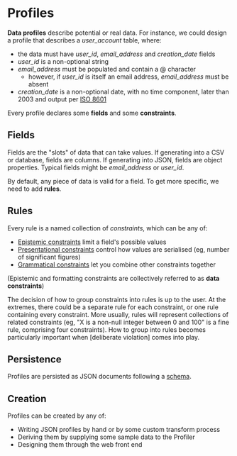 # Profiles

**Data profiles** describe potential or real data. For instance, we could design a profile that describes a _user_account_ table, where:

* the data must have _user_id_, _email_address_ and _creation_date_ fields
* _user_id_ is a non-optional string
* _email_address_ must be populated and contain a @ character
  * however, if _user_id_ is itself an email address, _email_address_ must be absent
* _creation_date_ is a non-optional date, with no time component, later than 2003 and output per [ISO 8601](https://en.wikipedia.org/wiki/ISO_8601)    

Every profile declares some **fields** and some **constraints**.

## Fields

Fields are the "slots" of data that can take values. If generating into a CSV or database, fields are columns. If generating into JSON, fields are object properties. Typical fields might be _email_address_ or _user_id_.

By default, any piece of data is valid for a field. To get more specific, we need to add **rules**.

## Rules

Every rule is a named collection of *constraints*, which can be any of:

* [Epistemic constraints](DataConstraints.md) limit a field's possible values
* [Presentational constraints](DataConstraints.md) control how values are serialised (eg, number of significant figures)
* [Grammatical constraints](GrammaticalConstraints.md) let you combine other constraints together

(Epistemic and formatting constraints are collectively referred to as **data constraints**)

The decision of how to group constraints into rules is up to the user. At the extremes, there could be a separate rule for each constraint, or one rule containing every constraint. More usually, rules will represent collections of related constraints (eg, "X is a non-null integer between 0 and 100" is a fine rule, comprising four constraints). How to group into rules becomes particularly important when [deliberate violation] comes into play.

## Persistence

Profiles are persisted as JSON documents following a [schema](Schema.md).

## Creation

Profiles can be created by any of:

- Writing JSON profiles by hand or by some custom transform process
- Deriving them by supplying some sample data to the Profiler
- Designing them through the web front end

